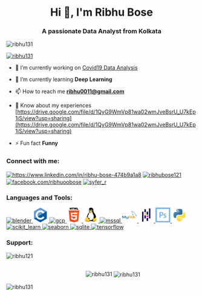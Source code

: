 <h1 align="center">Hi 👋, I'm Ribhu Bose</h1>
<h3 align="center">A passionate Data Analyst from Kolkata</h3>

<p align="left"> <img src="https://komarev.com/ghpvc/?username=ribhu131&label=Profile%20views&color=0e75b6&style=flat" alt="ribhu131" /> </p>

<p align="left"> <a href="https://github.com/ryo-ma/github-profile-trophy"><img src="https://github-profile-trophy.vercel.app/?username=ribhu131" alt="ribhu131" /></a> </p>

- 🔭 I’m currently working on [Covid19 Data Analysis](https://github.com/Ribhu131/Covid19-Data-Analysis-)

- 🌱 I’m currently learning **Deep Learning**

- 📫 How to reach me **ribhu0011@gmail.com**

- 📄 Know about my experiences [https://drive.google.com/file/d/1QyG9WmVp81wa02wmJveBsrU_U7kEp1jS/view?usp=sharing](https://drive.google.com/file/d/1QyG9WmVp81wa02wmJveBsrU_U7kEp1jS/view?usp=sharing)

- ⚡ Fun fact **Funny**

<h3 align="left">Connect with me:</h3>
<p align="left">
<a href="https://linkedin.com/in/https://www.linkedin.com/in/ribhu-bose-474b9a1a8" target="blank"><img align="center" src="https://raw.githubusercontent.com/rahuldkjain/github-profile-readme-generator/master/src/images/icons/Social/linked-in-alt.svg" alt="https://www.linkedin.com/in/ribhu-bose-474b9a1a8" height="30" width="40" /></a>
<a href="https://kaggle.com/ribhubose121" target="blank"><img align="center" src="https://raw.githubusercontent.com/rahuldkjain/github-profile-readme-generator/master/src/images/icons/Social/kaggle.svg" alt="ribhubose121" height="30" width="40" /></a>
<a href="https://fb.com/facebook.com/ribhuoobose" target="blank"><img align="center" src="https://raw.githubusercontent.com/rahuldkjain/github-profile-readme-generator/master/src/images/icons/Social/facebook.svg" alt="facebook.com/ribhuoobose" height="30" width="40" /></a>
<a href="https://instagram.com/syfer_r" target="blank"><img align="center" src="https://raw.githubusercontent.com/rahuldkjain/github-profile-readme-generator/master/src/images/icons/Social/instagram.svg" alt="syfer_r" height="30" width="40" /></a>
</p>

<h3 align="left">Languages and Tools:</h3>
<p align="left"> <a href="https://www.blender.org/" target="_blank" rel="noreferrer"> <img src="https://download.blender.org/branding/community/blender_community_badge_white.svg" alt="blender" width="40" height="40"/> </a> <a href="https://www.cprogramming.com/" target="_blank" rel="noreferrer"> <img src="https://raw.githubusercontent.com/devicons/devicon/master/icons/c/c-original.svg" alt="c" width="40" height="40"/> </a> <a href="https://cloud.google.com" target="_blank" rel="noreferrer"> <img src="https://www.vectorlogo.zone/logos/google_cloud/google_cloud-icon.svg" alt="gcp" width="40" height="40"/> </a> <a href="https://www.w3.org/html/" target="_blank" rel="noreferrer"> <img src="https://raw.githubusercontent.com/devicons/devicon/master/icons/html5/html5-original-wordmark.svg" alt="html5" width="40" height="40"/> </a> <a href="https://www.linux.org/" target="_blank" rel="noreferrer"> <img src="https://raw.githubusercontent.com/devicons/devicon/master/icons/linux/linux-original.svg" alt="linux" width="40" height="40"/> </a> <a href="https://www.microsoft.com/en-us/sql-server" target="_blank" rel="noreferrer"> <img src="https://www.svgrepo.com/show/303229/microsoft-sql-server-logo.svg" alt="mssql" width="40" height="40"/> </a> <a href="https://www.mysql.com/" target="_blank" rel="noreferrer"> <img src="https://raw.githubusercontent.com/devicons/devicon/master/icons/mysql/mysql-original-wordmark.svg" alt="mysql" width="40" height="40"/> </a> <a href="https://pandas.pydata.org/" target="_blank" rel="noreferrer"> <img src="https://raw.githubusercontent.com/devicons/devicon/2ae2a900d2f041da66e950e4d48052658d850630/icons/pandas/pandas-original.svg" alt="pandas" width="40" height="40"/> </a> <a href="https://www.photoshop.com/en" target="_blank" rel="noreferrer"> <img src="https://raw.githubusercontent.com/devicons/devicon/master/icons/photoshop/photoshop-line.svg" alt="photoshop" width="40" height="40"/> </a> <a href="https://www.python.org" target="_blank" rel="noreferrer"> <img src="https://raw.githubusercontent.com/devicons/devicon/master/icons/python/python-original.svg" alt="python" width="40" height="40"/> </a> <a href="https://scikit-learn.org/" target="_blank" rel="noreferrer"> <img src="https://upload.wikimedia.org/wikipedia/commons/0/05/Scikit_learn_logo_small.svg" alt="scikit_learn" width="40" height="40"/> </a> <a href="https://seaborn.pydata.org/" target="_blank" rel="noreferrer"> <img src="https://seaborn.pydata.org/_images/logo-mark-lightbg.svg" alt="seaborn" width="40" height="40"/> </a> <a href="https://www.sqlite.org/" target="_blank" rel="noreferrer"> <img src="https://www.vectorlogo.zone/logos/sqlite/sqlite-icon.svg" alt="sqlite" width="40" height="40"/> </a> <a href="https://www.tensorflow.org" target="_blank" rel="noreferrer"> <img src="https://www.vectorlogo.zone/logos/tensorflow/tensorflow-icon.svg" alt="tensorflow" width="40" height="40"/> </a> </p>

<h3 align="left">Support:</h3>

<p><a href="https://www.buymeacoffee.com/ribhu121"> <img align="left" src="https://cdn.buymeacoffee.com/buttons/v2/default-yellow.png" height="50" width="210" alt="ribhu121" /></a></p><br><br>

<p><img align="left" src="https://github-readme-stats.vercel.app/api/top-langs?username=ribhu131&show_icons=true&locale=en&layout=compact" alt="ribhu131" /></p>


<p>&nbsp;<img align="center" src="https://github-readme-stats.vercel.app/api?username=ribhu131&show_icons=true&locale=en" alt="ribhu131" /></p>



<p><img align="center" src="https://github-readme-streak-stats.herokuapp.com/?user=ribhu131&" alt="ribhu131" /></p>



